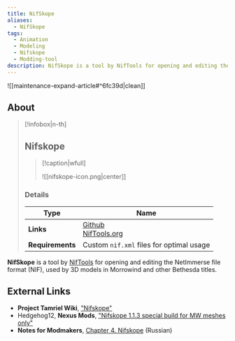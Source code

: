 ```yaml
---
title: NifSkope
aliases:
  - NifSkope
tags:
  - Animation
  - Modeling
  - Nifskope
  - Modding-tool
description: NifSkope is a tool by NifTools for opening and editing the NIF file format used by 3D models in Morrowind and other Bethesda titles.
---
```


![[maintenance-expand-article#^6fc39d|clean]]

## About

> [!infobox|n-th]
> 
> ## Nifskope
> 
> > [!caption|wfull]
> > 
> > ![[nifskope-icon.png|center]]
> 
> ### Details
> 
> | Type | Name |
> | --- | --- |
> | **Links** | [Github](https://github.com/niftools/nifskope)<br>[NifTools.org](https://www.niftools.org/) |
> | **Requirements** | Custom `nif.xml` files for optimal usage |

**NifSkope** is a tool by [NifTools](https://www.niftools.org/) for opening and editing the NetImmerse file format (NIF), used by 3D models in Morrowind and other Bethesda titles.

## External Links

- **Project Tamriel Wiki**, ["Nifskope"](https://wiki.project-tamriel.com/wiki/Nifskope)
- Hedgehog12, **Nexus Mods**, ["Nifskope 1.1.3 special build for MW meshes only"](https://www.nexusmods.com/morrowind/mods/54127)
- **Notes for Modmakers**, [Chapter 4. Nifskope](https://morrowind-nif.github.io/Notes_EN/module_2_6.htm?ms=AAAAAAAAAAAAAAAAAAAAAAAAAAAAAA%3D%3D&st=MA%3D%3D&sct=MA%3D%3D&mw=NDAw) (Russian)